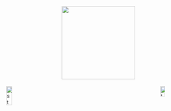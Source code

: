 <h1 align="center">
	<a href="https://github.com/huuln9">
		<img src="https://fiverr-res.cloudinary.com/images/t_main1,q_auto,f_auto,q_auto,f_auto/attachments/delivery/asset/190f10cafb9836123a6757d583746096-1607512905/Attachment_1607512865/create-personalized-among-us-gif-and-png-for-you.gif" width="200px">
	</a>
</h1>
<p style="display:flex; justify-content: space-between">
	<a href="https://github.com/huuln9">
		<img alt="stats" width="55%" src="https://github-readme-stats.vercel.app/api?username=huuln9&show_icons=true&count_private=false&theme=merko&hide_border=true&bg_color=0D1117" />
	</a>
	<a href="https://github.com/huuln9">
		<img alt="top-langs" width="40%" src="https://github-readme-stats.vercel.app/api/top-langs/?username=huuln9&langs_count=8&count_private=false&layout=compact&theme=merko&hide_border=true&bg_color=0D1117" />
	</a>
</p>

